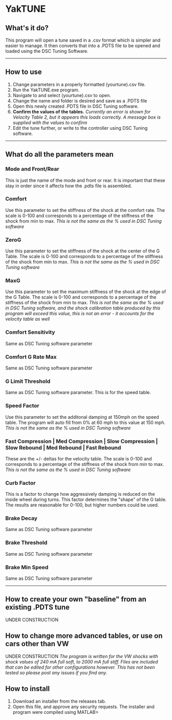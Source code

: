 # YakTUNE
## What's it do?
This program will open a tune saved in a .csv format which is simpler and easier to manage. It then converts that into a .PDTS file to be opened and loaded using the DSC Tuning Software.

***
## How to use
1. Change parameters in a properly formatted (yourtune).csv file.
2. Run the YakTUNE.exe program.
3. Navigate to and select (yourtune).csv to open.
4. Change the name and folder is desired and save as a .PDTS file
5. Open this newly created .PDTS file in DSC Tuning software.
6. **Confirm the values of the tables.** *Currently an error is shown for Velocity Table 2, but it appears this loads correctly. A message box is supplied with the values to confirm*
7. Edit the tune further, or write to the controller using DSC Tuning software.

***
## What do all the parameters mean
### Mode and Front/Rear
This is just the name of the mode and front or rear. It is important that these stay in order since it affects how the .pdts file is assembled.
### Comfort
Use this parameter to set the stiffness of the shock at the comfort rate. The scale is 0-100 and corresponds to a percentage of the stiffness of the shock from min to max. *This is not the same as the % used in DSC Tuning software*
### ZeroG
Use this parameter to set the stiffness of the shock at the center of the G Table. The scale is 0-100 and corresponds to a percentage of the stiffness of the shock from min to max. *This is not the same as the % used in DSC Tuning software*
### MaxG
Use this parameter to set the maximum stiffness of the shock at the edge of the G Table. The scale is 0-100 and corresponds to a percentage of the stiffness of the shock from min to max. *This is not the same as the % used in DSC Tuning software, and the shock calibration table produced by this program will exceed this value, this is not an error - it accounts for the velocity table as well*
### Comfort Sensitivity
Same as DSC Tuning software parameter
### Comfort G Rate Max
Same as DSC Tuning software parameter
### G Limit Threshold
Same as DSC Tuning software parameter. This is for the speed table.
### Speed Factor
Use this parameter to set the additonal damping at 150mph on the speed table. The program will auto fill from 0% at 60 mph to this value at 150 mph. *This is not the same as the % used in DSC Tuning software*
### Fast Compression | Med Compression |	Slow Compression |	Slow Rebound |	Med Rebound |	Fast Rebound
These are the +/- deltas for the velocity table. The scale is 0-100 and corresponds to a percentage of the stiffness of the shock from min to max. *This is not the same as the % used in DSC Tuning software*
### Curb Factor
This is a factor to change how aggressively damping is reduced on the inside wheel during turns. This factor determines the "shape" of the G table. The results are reasonable for 0-100, but higher numbers could be used.
### Brake Decay
Same as DSC Tuning software parameter
### Brake Threshold
Same as DSC Tuning software parameter
### Brake Min Speed
Same as DSC Tuning software parameter

***
## How to create your own "baseline" from an existing .PDTS tune

UNDER CONSTRUCTION

## How to change more advanced tables, or use on cars other than VW

UNDER CONSTRUCTION
*The program is written for the VW shocks with shock values of 240 mA full soft, to 2000 mA full stiff. Files are included that can be edited for other configurations however. This has not been tested so please post any issues if you find any.*

## How to install
1. Download an installer from the releases tab.
2. Open this file, and approve any security requests.
The installer and program were compiled using MATLAB>
